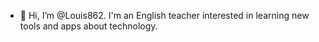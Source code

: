 <imagen origen="Gym.jpeg">


- 👋 Hi, I’m @Louis862. I'm an English teacher interested in learning new tools and apps about technology. 
